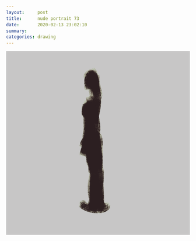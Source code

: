 ```yaml
---
layout:     post
title:      nude portrait 73
date:       2020-02-13 23:02:10
summary:    
categories: drawing
---
```

![nude portrait 73](/images/diary/nude-portrait-73.png ".")
